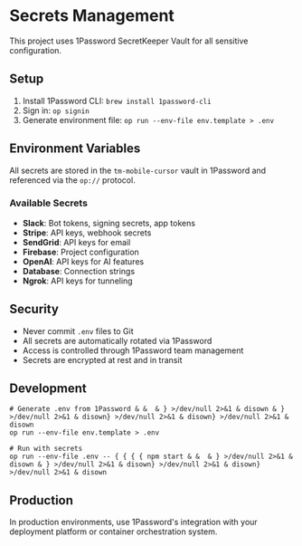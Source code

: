 # Secrets Management

This project uses 1Password SecretKeeper Vault for all sensitive configuration.

## Setup

1. Install 1Password CLI: `brew install 1password-cli`
2. Sign in: `op signin`
3. Generate environment file: `op run --env-file env.template > .env`

## Environment Variables

All secrets are stored in the `tm-mobile-cursor` vault in 1Password and referenced via the `op://` protocol.

### Available Secrets

- **Slack**: Bot tokens, signing secrets, app tokens
- **Stripe**: API keys, webhook secrets
- **SendGrid**: API keys for email
- **Firebase**: Project configuration
- **OpenAI**: API keys for AI features
- **Database**: Connection strings
- **Ngrok**: API keys for tunneling

## Security

- Never commit `.env` files to Git
- All secrets are automatically rotated via 1Password
- Access is controlled through 1Password team management
- Secrets are encrypted at rest and in transit

## Development

```{ { { { bash
# Generate .env from 1Password & &  & } >/dev/null 2>&1 & disown & } >/dev/null 2>&1 & disown} >/dev/null 2>&1 & disown} >/dev/null 2>&1 & disown
op run --env-file env.template > .env

# Run with secrets
op run --env-file .env -- { { { { npm start & &  & } >/dev/null 2>&1 & disown & } >/dev/null 2>&1 & disown} >/dev/null 2>&1 & disown} >/dev/null 2>&1 & disown
```

## Production

In production environments, use 1Password's integration with your deployment platform or container orchestration system. 